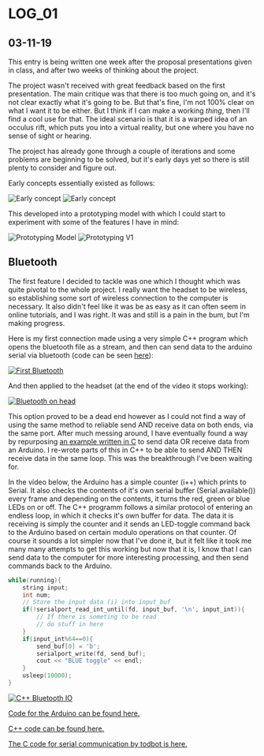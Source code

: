 # LOG_01
## 03-11-19

This entry is being written one week after the proposal presentations given in class, and after two weeks of thinking about the project.

The project wasn't received with great feedback based on the first presentation. The main critique was that there is too much going on, and it's not clear exactly what it's going to be. But that's fine, I'm not 100% clear on what I want it to be either. But I think if I can make a working _thing_, then I'll find a cool use for that. The ideal scenario is that it is a warped idea of an occulus rift, which puts you into a virtual reality, but one where you have no sense of sight or hearing.

The project has already gone through a couple of iterations and some problems are beginning to be solved, but it's early days yet so there is still plenty to consider and figure out.

Early concepts essentially existed as follows:

![Early concept](https://live.staticflickr.com/65535/49007759751_9bce81c985_c.jpg)
![Early concept](https://live.staticflickr.com/65535/49007229418_10f68f982b_c.jpg)

This developed into a prototyping model with which I could start to experiment with some of the features I have in mind:

![Prototyping Model](https://live.staticflickr.com/65535/49007229393_b562b48ccb_c.jpg)
![Prototyping V1](https://live.staticflickr.com/65535/49007285028_10c2ca7a75_c.jpg)

## Bluetooth

The first feature I decided to tackle was one which I thought which was quite pivotal to the whole project. I really want the headset to be wireless, so establishing some sort of wireless connection to the computer is necessary. It also didn't feel like it was be as easy as it can often seem in online tutorials, and I was right. It was and still is a pain in the bum, but I'm making progress.

Here is my first connection made using a very simple C++ program which opens the bluetooth file as a stream, and then can send data to the arduino serial via bluetooth (code can be seen [here](/project/main/bluetooth/bluetooth.cpp)):

[![First Bluetooth](https://img.youtube.com/vi/vuIJRwqIu1k/0.jpg)](https://www.youtube.com/watch?v=vuIJRwqIu1k)

And then applied to the headset (at the end of the video it stops working):

[![Bluetooth on head](https://img.youtube.com/vi/xcy5dCXxPbk/0.jpg)](https://www.youtube.com/watch?v=xcy5dCXxPbk)

This option proved to be a dead end however as I could not find a way of using the same method to reliable send AND receive data on both ends, via the same port. After much messing around, I have eventually found a way by repurposing [an example written in C](https://github.com/todbot/arduino-serial) to send data OR receive data from an Arduino. I re-wrote parts of this in C++ to be able to send AND THEN receive data in the same loop. This was the breakthrough I've been waiting for.

In the video below, the Arduino has a simple counter (i++) which prints to Serial. It also checks the contents of it's own serial buffer (Serial.available()) every frame and depending on the contents, it turns the red, green or blue LEDs on or off. The C++ programm follows a similar protocol of entering an endless loop, in which it checks it's own buffer for data. The data it is receiving is simply the counter and it sends an LED-toggle command back to the Arduino based on certain modulo operations on that counter. Of course it sounds a lot simpler now that I've done it, but it felt like it took me many many attempts to get this working but now that it is, I know that I can send data to the computer for more interesting processing, and then send commands back to the Arduino.

```c++
while(running){
    string input;
    int num;
    // Store the input data (i) into input_buf
    if(!serialport_read_int_until(fd, input_buf, '\n', input_int)){ 
        // If there is someting to be read
        // do stuff in here
    }
    if(input_int%64==0){
        send_buf[0] = 'b';
        serialport_write(fd, send_buf);
        cout << "BLUE toggle" << endl;
    }
    usleep(10000);
}
```

[![C++ Bluetooth IO](https://img.youtube.com/vi/omVK_Mh5MIA/0.jpg)](https://www.youtube.com/watch?v=omVK_Mh5MIA)

[Code for the Arduino can be found here.](/project/Arduino/serial_2way_test/serial_2way_test.ino)

[C++ code can be found here.](/project/main/WORKING_IO_STREAM/arduino-serial.cpp)

[The C code for serial communication by todbot is here.](https://todbot.com/blog/2006/12/06/arduino-serial-c-code-to-talk-to-arduino/)
